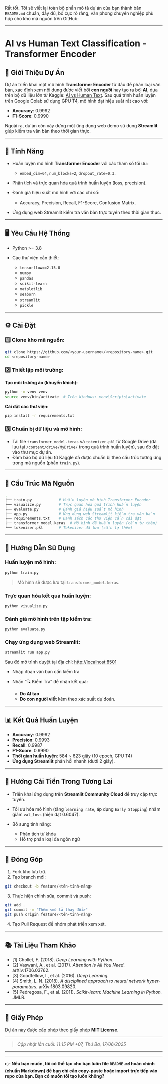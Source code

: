 Rất tốt. Tôi sẽ viết lại toàn bộ phần mô tả dự án của bạn thành bản `README.md` chuẩn, đầy đủ, bố cục rõ ràng, văn phong chuyên nghiệp phù hợp cho kho mã nguồn trên GitHub:

---

# AI vs Human Text Classification - Transformer Encoder

## 🔎 Giới Thiệu Dự Án

Dự án triển khai một mô hình **Transformer Encoder** từ đầu để phân loại văn bản, xác định xem nội dung được viết bởi **con người** hay tạo ra bởi **AI**, dựa trên bộ dữ liệu lớn từ Kaggle: [AI vs Human Text](https://www.kaggle.com/datasets/shanegerami/ai-vs-human-text).
Sau quá trình huấn luyện trên Google Colab sử dụng GPU T4, mô hình đạt hiệu suất rất cao với:

* **Accuracy**: 0.9992
* **F1-Score**: 0.9990

Ngoài ra, dự án còn xây dựng một ứng dụng web demo sử dụng **Streamlit** giúp kiểm tra văn bản theo thời gian thực.

---

## 🚀 Tính Năng

* Huấn luyện mô hình **Transformer Encoder** với các tham số tối ưu:

  * `embed_dim=64`, `num_blocks=2`, `dropout_rate=0.3`.
* Phân tích và trực quan hóa quá trình huấn luyện (loss, precision).
* Đánh giá hiệu suất mô hình với các chỉ số:

  * Accuracy, Precision, Recall, F1-Score, Confusion Matrix.
* Ứng dụng web Streamlit kiểm tra văn bản trực tuyến theo thời gian thực.

---

## 🖥️ Yêu Cầu Hệ Thống

* Python >= 3.8
* Các thư viện cần thiết:

  * `tensorflow==2.15.0`
  * `numpy`
  * `pandas`
  * `scikit-learn`
  * `matplotlib`
  * `seaborn`
  * `streamlit`
  * `pickle`

---

## ⚙️ Cài Đặt

### 1️⃣ Clone kho mã nguồn:

```bash
git clone https://github.com/<your-username>/<repository-name>.git
cd <repository-name>
```

### 2️⃣ Thiết lập môi trường:

**Tạo môi trường ảo (khuyến khích):**

```bash
python -m venv venv
source venv/bin/activate  # Trên Windows: venv\Scripts\activate
```

**Cài đặt các thư viện:**

```bash
pip install -r requirements.txt
```

### 3️⃣ Chuẩn bị dữ liệu và mô hình:

* Tải file `transformer_model.keras` và `tokenizer.pkl` từ Google Drive (đã lưu tại `/content/drive/MyDrive/` trong quá trình huấn luyện), sau đó đặt vào thư mục dự án.
* Đảm bảo bộ dữ liệu từ Kaggle đã được chuẩn bị theo cấu trúc tương ứng trong mã nguồn (phần `train.py`).

---

## 📂 Cấu Trúc Mã Nguồn

```bash
.
├── train.py            # Huấn luyện mô hình Transformer Encoder
├── visualize.py        # Trực quan hóa quá trình huấn luyện
├── evaluate.py         # Đánh giá hiệu suất mô hình
├── app.py              # Ứng dụng web Streamlit kiểm tra văn bản
├── requirements.txt    # Danh sách các thư viện cần cài đặt
├── transformer_model.keras  # Mô hình đã huấn luyện (cần tự thêm)
└── tokenizer.pkl       # Tokenizer đã lưu (cần tự thêm)
```

---

## 🔨 Hướng Dẫn Sử Dụng

### Huấn luyện mô hình:

```bash
python train.py
```

> Mô hình sẽ được lưu tại `transformer_model.keras`.

### Trực quan hóa kết quả huấn luyện:

```bash
python visualize.py
```

### Đánh giá mô hình trên tập kiểm tra:

```bash
python evaluate.py
```

### Chạy ứng dụng web Streamlit:

```bash
streamlit run app.py
```

Sau đó mở trình duyệt tại địa chỉ: [http://localhost:8501](http://localhost:8501)

* Nhập đoạn văn bản cần kiểm tra
* Nhấn “🔍 Kiểm Tra” để nhận kết quả:

  * **Do AI tạo**
  * **Do con người viết**
    kèm theo xác suất dự đoán.

---

## 📊 Kết Quả Huấn Luyện

* **Accuracy**: 0.9992
* **Precision**: 0.9993
* **Recall**: 0.9987
* **F1-Score**: 0.9990
* **Thời gian huấn luyện**: 584 \~ 623 giây (10 epoch, GPU T4)
* **Ứng dụng Streamlit** phản hồi nhanh (dưới 2 giây).

---

## 🔧 Hướng Cải Tiến Trong Tương Lai

* Triển khai ứng dụng trên **Streamlit Community Cloud** để truy cập trực tuyến.
* Tối ưu hóa mô hình (tăng `learning rate`, áp dụng `Early Stopping`) nhằm giảm `val_loss` (hiện đạt 0.6047).
* Bổ sung tính năng:

  * Phân tích từ khóa
  * Hỗ trợ phân loại đa ngôn ngữ

---

## 🤝 Đóng Góp

1. Fork kho lưu trữ.
2. Tạo branch mới:

```bash
git checkout -b feature/<tên-tính-năng>
```

3. Thực hiện chỉnh sửa, commit và push:

```bash
git add .
git commit -m "Thêm <mô tả thay đổi>"
git push origin feature/<tên-tính-năng>
```

4. Tạo Pull Request để nhóm phát triển xem xét.

---

## 📚 Tài Liệu Tham Khảo

* \[1] Chollet, F. (2018). *Deep Learning with Python.*
* \[2] Vaswani, A., et al. (2017). *Attention is All You Need.* arXiv:1706.03762.
* \[3] Goodfellow, I., et al. (2016). *Deep Learning.*
* \[4] Smith, L. N. (2018). *A disciplined approach to neural network hyper-parameters.* arXiv:1803.09820.
* \[5] Pedregosa, F., et al. (2011). *Scikit-learn: Machine Learning in Python.* JMLR.

---

## 📄 Giấy Phép

Dự án này được cấp phép theo giấy phép **MIT License**.

---

> *Cập nhật lần cuối: 11:15 PM +07, Thứ Ba, 17/06/2025*

---

---

👉 **Nếu bạn muốn, tôi có thể tạo cho bạn luôn file `README.md` hoàn chỉnh (chuẩn Markdown) để bạn chỉ cần copy-paste hoặc import trực tiếp vào repo của bạn. Bạn có muốn tôi tạo luôn không?**
